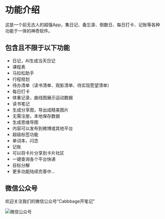 # 功能介绍
这是一个前无古人的超强App，集日记、备忘录、倒数日、每日打卡、记账等各种功能于一体的神奇软件。
## 包含且不限于以下功能
- 日记，AI生成当天日记
- 课程表
- 马拉松助手
- 行程规划
- 待办清单（读书清单、观影清单、待实现愿望清单）
- 每日打卡
- 体重记录，曲线图展示运动数据
- 读书笔记
- 生成分享图，导出成精美图片
- 无需注册，本地保存数据
- 生成思维导图
- 内容可以发布到微博或其他平台
- 超级标签功能
- 单词本，闪念
- 记账
- 可以将卡片分享到卡片社区
- 一键查询各个平台快递
- 目标分解
- 更多功能陆续完善中...

## 微信公众号
欢迎关注我们的微信公众号“Cabbbage开笔记”

![微信公众号](/qrcode_for_gh.jpg)